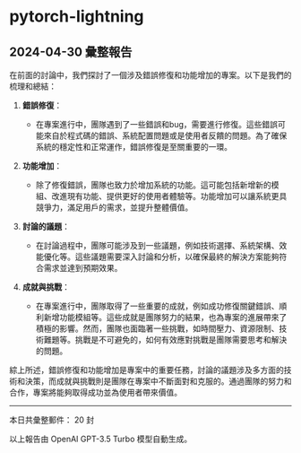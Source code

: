 # pytorch-lightning

## 2024-04-30 彙整報告

在前面的討論中，我們探討了一個涉及錯誤修復和功能增加的專案。以下是我們的梳理和總結：



1. **錯誤修復**：

   - 在專案進行中，團隊遇到了一些錯誤和bug，需要進行修復。這些錯誤可能來自於程式碼的錯誤、系統配置問題或是使用者反饋的問題。為了確保系統的穩定性和正常運作，錯誤修復是至關重要的一環。



2. **功能增加**：

   - 除了修復錯誤，團隊也致力於增加系統的功能。這可能包括新增新的模組、改進現有功能、提供更好的使用者體驗等。功能增加可以讓系統更具競爭力，滿足用戶的需求，並提升整體價值。



3. **討論的議題**：

   - 在討論過程中，團隊可能涉及到一些議題，例如技術選擇、系統架構、效能優化等。這些議題需要深入討論和分析，以確保最終的解決方案能夠符合需求並達到預期效果。



4. **成就與挑戰**：

   - 在專案進行中，團隊取得了一些重要的成就，例如成功修復關鍵錯誤、順利新增功能模組等。這些成就是團隊努力的結果，也為專案的進展帶來了積極的影響。然而，團隊也面臨著一些挑戰，如時間壓力、資源限制、技術難題等。挑戰是不可避免的，如何有效應對挑戰是團隊需要思考和解決的問題。



綜上所述，錯誤修復和功能增加是專案中的重要任務，討論的議題涉及多方面的技術和決策，而成就與挑戰則是團隊在專案中不斷面對和克服的。通過團隊的努力和合作，專案將能夠取得成功並為使用者帶來價值。



---



本日共彙整郵件： 20 封



以上報告由 OpenAI GPT-3.5 Turbo 模型自動生成。